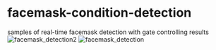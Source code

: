 # facemask-condition-detection



samples of real-time facemask detection with gate controlling results
![facemask_detection2](https://user-images.githubusercontent.com/105539041/171257781-5885bd2d-0c79-426c-8923-773490902377.png)
![facemask_detection](https://user-images.githubusercontent.com/105539041/171257734-96013d76-acd0-45a1-9aac-30389b36140b.png)

